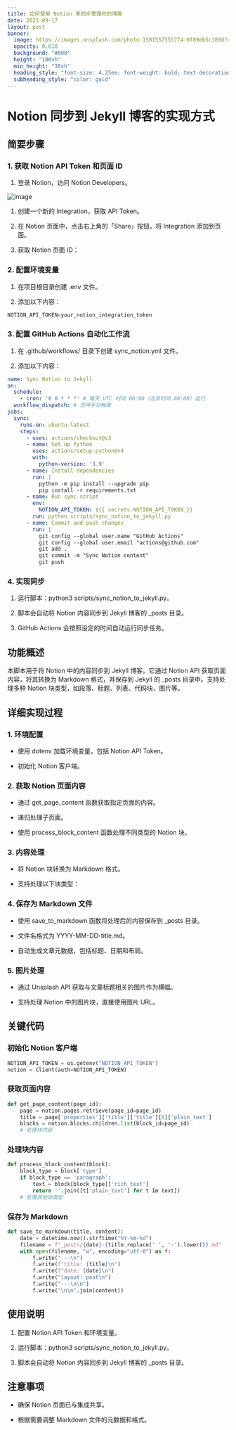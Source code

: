 ```yaml
---
title: 如何使用 Notion 来同步管理你的博客
date: 2025-09-17
layout: post
banner:
  image: https://images.unsplash.com/photo-1581557555774-0f89eb5c189d?crop=entropy&cs=tinysrgb&fit=max&fm=jpg&ixid=M3w2OTIwMzJ8MHwxfHJhbmRvbXx8fHx8fHx8fDE3NTgxMjYzNzl8&ixlib=rb-4.1.0&q=80&w=1080
  opacity: 0.618
  background: "#000"
  height: "100vh"
  min_height: "38vh"
  heading_style: "font-size: 4.25em; font-weight: bold; text-decoration: underline"
  subheading_style: "color: gold"
---
```


# Notion 同步到 Jekyll 博客的实现方式

## 简要步骤

### 1. 获取 Notion API Token 和页面 ID

1. 登录 Notion，访问 Notion Developers。

![image](https://prod-files-secure.s3.us-west-2.amazonaws.com/a7a0cc5a-89b9-4cda-8686-1fba0ca52f40/d19c1afe-dea5-4312-9333-786b0ba83054/image.png?X-Amz-Algorithm=AWS4-HMAC-SHA256&X-Amz-Content-Sha256=UNSIGNED-PAYLOAD&X-Amz-Credential=ASIAZI2LB466YWTTLOYI%2F20250917%2Fus-west-2%2Fs3%2Faws4_request&X-Amz-Date=20250917T162617Z&X-Amz-Expires=3600&X-Amz-Security-Token=IQoJb3JpZ2luX2VjEDEaCXVzLXdlc3QtMiJHMEUCIQCR4hqve4Ox0DifXdKPTU4tiLE2jJwL3S73zA9bnRufKAIgN%2BDzFe%2Bx80RTSOZ10Sw8OgZkFap7SXGuUWsrC75bhVMqiAQIqf%2F%2F%2F%2F%2F%2F%2F%2F%2F%2FARAAGgw2Mzc0MjMxODM4MDUiDBCL3NVP78Ie3u%2FBIircA5o9ij2nVk2%2FYXz5HxT2A5ApqH9CPu64KDYn7T%2FGBi6skyk%2BhTWXukS38zj8tAYZ1NH7xNnus3iNzCFC0AwaVXWexgY%2BZ4qHJrKwkW5INM0egcbPp7KBsiw4QUrBGNEPDdtCBh0iWEvSfauJhl9ssmE9HjvO7RteSsQMuLciINPMFRnbiigvfuV%2Fqf47JYD%2F8Q6LwSm9yCKgeVk4n%2Bn6e92h9Ca6qb0Qq0jjYHBZbz1DR5ahaiZbuAq9W4CkQwo09rhwOpEWpbmrw5fgyagNq7Uqfm3PoU63XRv8pFP7sObOH3dG0CG%2F5IM2sJm%2FeEDY%2BEmdrEcN44WVW9jxq1V4pl%2Fuc78bZwwUNFq2%2FNnJ6kDSonB08zluWpssvtQvk2OliPLzuVfp%2FE%2Fv0pqEB0lboHrEagAtTKoL29lCtTvmtvxo4Lg4Yy9L3lKINQX3tFa6ISQR8K0gGqgwSK9jKxvWQa4Nv%2FQMBadGWuvLZ3x0OAhB6T9PD64YtodOlDZ8rkCvRepsVY97srkp9705Fzib14NiV7Ba1%2B31w70r5o%2BNZf3UY7VzvOlRRZ2IwUdhWaR%2F0E5aslapq6KR5Ft7815uce4zwqM0C%2BubsCVtNGu0KnrW2mDK1TdEh%2FOFsx%2BgMLO%2Bq8YGOqUBZJplu2Pj5IQH1r5rJOibJ0dZ8SpEJiIW8PBS0LkuTjbOqwLxcq3xp3NsSrYLwF61KFp9ASc3fsnMMQDAgLVWZW6uJEz8Ly7lXgwb7f%2BnQWDd0pQLuzw6UF34FfxpO7r%2FQLMUit6hEYIwU2Jgx2ThR4lgFAQU0hxXF94khXZmEtaiNm98P%2BwXS7BCjUoKIZ2K776PUikwQgAynPXDBjmbqe0TFETf&X-Amz-Signature=6dcfa0f2627854e3d6b68cb6456d47ee2c02d7d6b809dc76fda11ec1367b2191&X-Amz-SignedHeaders=host&x-amz-checksum-mode=ENABLED&x-id=GetObject)

1. 创建一个新的 Integration，获取 API Token。

1. 在 Notion 页面中，点击右上角的「Share」按钮，将 Integration 添加到页面。

1. 获取 Notion 页面 ID：


### 2. 配置环境变量

1. 在项目根目录创建 .env 文件。

1. 添加以下内容：

```javascript
NOTION_API_TOKEN=your_notion_integration_token
```

### 3. 配置 GitHub Actions 自动化工作流

1. 在 .github/workflows/ 目录下创建 sync_notion.yml 文件。

1. 添加以下内容：

```yaml
name: Sync Notion to Jekyll
on:
  schedule:
    - cron: '0 0 * * *' # 每天 UTC 时间 00:00（北京时间 08:00）运行
  workflow_dispatch: # 支持手动触发
jobs:
  sync:
    runs-on: ubuntu-latest
    steps:
      - uses: actions/checkout@v3
      - name: Set up Python
        uses: actions/setup-python@v4
        with:
          python-version: '3.9'
      - name: Install dependencies
        run: |
          python -m pip install --upgrade pip
          pip install -r requirements.txt
      - name: Run sync script
        env:
          NOTION_API_TOKEN: ${{ secrets.NOTION_API_TOKEN }}
        run: python scripts/sync_notion_to_jekyll.py
      - name: Commit and push changes
        run: |
          git config --global user.name "GitHub Actions"
          git config --global user.email "actions@github.com"
          git add .
          git commit -m "Sync Notion content"
          git push
```

### 4. 实现同步

1. 运行脚本：python3 scripts/sync_notion_to_jekyll.py。

1. 脚本会自动将 Notion 内容同步到 Jekyll 博客的 _posts 目录。

1. GitHub Actions 会按照设定的时间自动运行同步任务。

## 功能概述

本脚本用于将 Notion 中的内容同步到 Jekyll 博客。它通过 Notion API 获取页面内容，将其转换为 Markdown 格式，并保存到 Jekyll 的 _posts 目录中。支持处理多种 Notion 块类型，如段落、标题、列表、代码块、图片等。

## 详细实现过程

### 1. 环境配置

- 使用 dotenv 加载环境变量，包括 Notion API Token。

- 初始化 Notion 客户端。

### 2. 获取 Notion 页面内容

- 通过 get_page_content 函数获取指定页面的内容。

- 递归处理子页面。

- 使用 process_block_content 函数处理不同类型的 Notion 块。

### 3. 内容处理

- 将 Notion 块转换为 Markdown 格式。

- 支持处理以下块类型：


### 4. 保存为 Markdown 文件

- 使用 save_to_markdown 函数将处理后的内容保存到 _posts 目录。

- 文件名格式为 YYYY-MM-DD-title.md。

- 自动生成文章元数据，包括标题、日期和布局。

### 5. 图片处理

- 通过 Unsplash API 获取与文章标题相关的图片作为横幅。

- 支持处理 Notion 中的图片块，直接使用图片 URL。

## 关键代码

### 初始化 Notion 客户端

```python
NOTION_API_TOKEN = os.getenv("NOTION_API_TOKEN")
notion = Client(auth=NOTION_API_TOKEN)
```

### 获取页面内容

```python
def get_page_content(page_id):
    page = notion.pages.retrieve(page_id=page_id)
    title = page['properties']['title']['title'][0]['plain_text']
    blocks = notion.blocks.children.list(block_id=page_id)
    # 处理块内容
```

### 处理块内容

```python
def process_block_content(block):
    block_type = block['type']
    if block_type == 'paragraph':
        text = block[block_type]['rich_text']
        return ''.join([t['plain_text'] for t in text])
    # 处理其他块类型
```

### 保存为 Markdown

```python
def save_to_markdown(title, content):
    date = datetime.now().strftime("%Y-%m-%d")
    filename = f"_posts/{date}-{title.replace(' ', '-').lower()}.md"
    with open(filename, "w", encoding="utf-8") as f:
        f.write("---\n")
        f.write(f"title: {title}\n")
        f.write(f"date: {date}\n")
        f.write("layout: post\n")
        f.write("---\n\n")
        f.write("\n\n".join(content))
```

## 使用说明

1. 配置 Notion API Token 和环境变量。

1. 运行脚本：python3 scripts/sync_notion_to_jekyll.py。

1. 脚本会自动将 Notion 内容同步到 Jekyll 博客的 _posts 目录。

## 注意事项

- 确保 Notion 页面已与集成共享。

- 根据需要调整 Markdown 文件的元数据和格式。